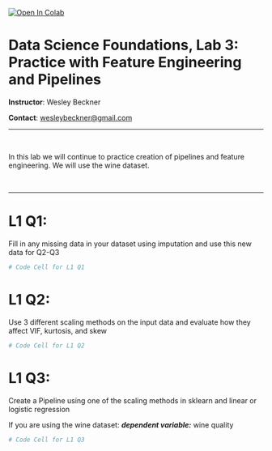 <a href="https://colab.research.google.com/github/wesleybeckner/data_science_foundations/blob/main/notebooks/exercises/E3_Feature_Engineering.ipynb" target="_parent"><img src="https://colab.research.google.com/assets/colab-badge.svg" alt="Open In Colab"/></a>

# Data Science Foundations, Lab 3: Practice with Feature Engineering and Pipelines

**Instructor**: Wesley Beckner

**Contact**: wesleybeckner@gmail.com

---

<br>

In this lab we will continue to practice creation of pipelines and feature engineering. We will use the wine dataset.

<br>

---




# L1 Q1: 

Fill in any missing data in your dataset using imputation and use this new data for Q2-Q3


```python
# Code Cell for L1 Q1
```

# L1 Q2:

Use 3 different scaling methods on the input data and evaluate how they affect VIF, kurtosis, and skew




```python
# Code Cell for L1 Q2
```

# L1 Q3:

Create a Pipeline using one of the scaling methods in sklearn and linear or logistic regression 

If you are using the wine dataset:
**_dependent variable:_** wine quality




```python
# Code Cell for L1 Q3
```
